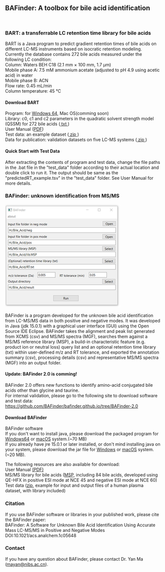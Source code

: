 ## BAFinder: A toolbox for bile acid identification

<br> 

### BART: a transferrable LC retention time library for bile acids
BART is a Java program to predict gradient retention times of bile acids on different LC-MS instruments based on isocratic retention modeling. <br> 
Currently the database contains 272 bile acids measured under the following LC condition:<br> 
Column: Waters BEH C18 (2.1 mm × 100 mm, 1.7 µm)<br> 
Mobile phase A: 7.5 mM ammonium acetate (adjusted to pH 4.9 using acetic acid) in water<br> 
Mobile phase B: ACN<br> 
Flow rate: 0.45 mL/min<br> 
Column temperature: 45 ℃<br> 

#### Download BART
Program: for <a href="https://github.com/BAFinder/bafinder.github.io/tree/BART/software/BART_windows64.zip" download>Windows 64</a>, Mac OS(comming soon)<br> 
Library: c0, c1 and c2 parameters in the quadratic solvent strength model (QSSM) for 272 bile acids (<a href="https://github.com/BAFinder/bafinder.github.io/tree/BART/lib/BA_c0_c1_c2_lib.txt" download> txt </a> ) <br>
User Manual (<a href="https://github.com/BAFinder/bafinder.github.io/tree/BART/doc/BART User Manual.pdf" download>PDF</a>)<br> 
Test data: an example dataset (<a href="https://github.com/BAFinder/bafinder.github.io/tree/BART/data/test_data.zip" download> zip </a> ) <br>
Data for publication: validation datasets on five LC-MS systems (<a href="https://github.com/BAFinder/bafinder.github.io/tree/BART/data/data_for_publication.zip" download> zip </a> ) <br>

#### Quick Start with Test Data
After extracting the contents of program and test data, change the file paths in the .bat file in the "test_data" folder according to their actual location and double click to run it. The output should be same as the "predictedRT_example.tsv" in the "test_data" folder. See User Manual for more details.



### BAFinder: unknown identification from MS/MS 
![BAFinder GUI](./doc/assets/BAFinder.png)

BAFinder is a program developed for the unknown bile acid identification from LC-MS/MS data in both positive and negative modes. It was developed in Java (jdk 15.0.1) with a graphical user interface (GUI) using the Open Source IDE Eclipse. BAFinder takes the alignment and peak list generated from XCMS (csv) and MS/MS spectra (MGF), searches them against a MS/MS reference library (MSP), a build-in characteristic feature (e.g. product ion or neutral loss) query list and an optional retention time library (txt) within user-defined m/z and RT tolerance, and exported the annotation summary (csv), processing details (csv) and representative MS/MS spectra (MGF) into an output folder.
#### Update: BAFinder 2.0 is comming!
BAFinder 2.0 offers new functions to identify amino-acid conjugated bile acids other than glycine and taurine. <br> 
For internal validation, please go to the following site to download software and test data:<br> 
https://github.com/BAFinder/bafinder.github.io/tree/BAFinder-2.0 <br> 

#### Download BAFinder

BAFinder software<br> 
If you don't want to install java, please download the packaged program for <a href="./software/BAFinder_windows64.zip" download>Windows64</a> or <a href="./software/BAFinder_macosx.zip" download>macOS</a> system.(~70 MB) <br> 
If you already have jre 15.0.1 or later installed, or don't mind installing java on your system, please download the jar file for <a href="./software/BAFinder_win.jar" download>Windows</a> or <a href="./software/BAFinder_macosx.jar" download>macOS</a> system. (~20 MB).

The following resources are also available for download:<br> 
User Manual <a href="./doc/assets/BAFinder User Manual v1.0.pdf" download>(PDF)</a> <br> 
MS/MS library for bile acids (<a href="./data/MSMS_library.msp" download>MSP</a>, including 84 bile acids, developed using QE-HFX in positive ESI mode at NCE 45 and negative ESI mode at NCE 60)<br> 
Test data (<a href="./data/Test data.zip" download>zip</a>, example for input and output files of a human plasma dataset, with library included)



### Citation

If you use BAFinder software or libraries in your published work, please cite the BAFinder paper:<br> 
BAFinder: A Software for Unknown Bile Acid Identification Using Accurate Mass LC-MS/MS in Positive and Negative Modes<br> 
DOI:10.1021/acs.analchem.1c05648

### Contact

If you have any question about BAFinder, please contact Dr. Yan Ma (mayan@nibs.ac.cn).




